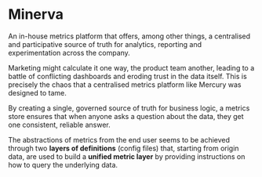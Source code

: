 # Minerva

An in-house metrics platform that offers, among other things, a centralised and participative source of truth for analytics, reporting and experimentation across the company.

Marketing might calculate it one way, the product team another, leading to a battle of conflicting dashboards and eroding trust in the data itself. This is precisely the chaos that a centralised metrics platform like Mercury was designed to tame.

By creating a single, governed source of truth for business logic, a metrics store ensures that when anyone asks a question about the data, they get one consistent, reliable answer.

The abstractions of metrics from the end user seems to be achieved through two **layers of definitions** (config files) that, starting from origin data, are used to build a **unified metric layer** by providing instructions on how to query the underlying data.
